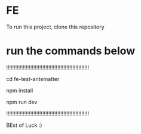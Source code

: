 # FE

To run this project, clone this repository

# run the commands below
!!!!!!!!!!!!!!!!!!!!!!!!!!!!!!!!!!!!!!!!!!!!!!!!!!!!!!!

cd fe-test-antematter

npm install

npm run dev

!!!!!!!!!!!!!!!!!!!!!!!!!!!!!!!!!!!!!!!!!!!!!!!!!!!!!!!

BEst of Luck :)
